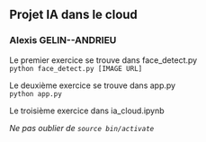 ## Projet IA dans le cloud
### Alexis GELIN--ANDRIEU
Le premier exercice se trouve dans face_detect.py  
`python face_detect.py [IMAGE URL]`  

Le deuxième exercice se trouve dans app.py  
`python app.py`  

Le troisième exercice dans ia_cloud.ipynb  

*Ne pas oublier de `source bin/activate`*
